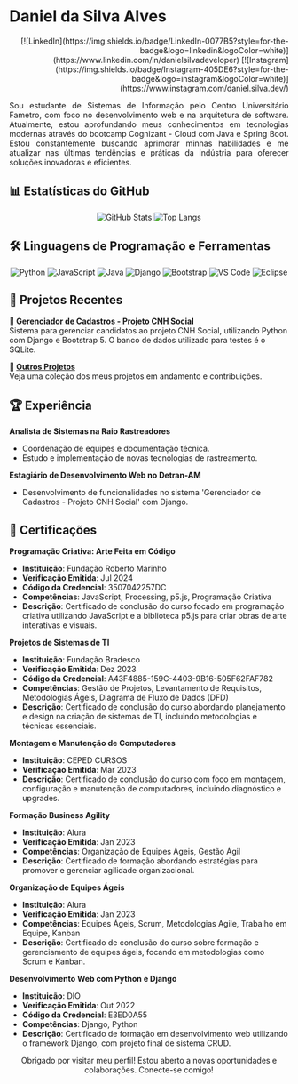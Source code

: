 # Daniel da Silva Alves
<p align="right">
  [![LinkedIn](https://img.shields.io/badge/LinkedIn-0077B5?style=for-the-badge&logo=linkedin&logoColor=white)](https://www.linkedin.com/in/danielsilvadeveloper)
  [![Instagram](https://img.shields.io/badge/Instagram-405DE6?style=for-the-badge&logo=instagram&logoColor=white)](https://www.instagram.com/daniel.silva.dev/)
</p>

<p align="justify">
Sou estudante de Sistemas de Informação pelo Centro Universitário Fametro, com foco no desenvolvimento web e na arquitetura de software. Atualmente, estou aprofundando meus conhecimentos em tecnologias modernas através do bootcamp Cognizant - Cloud com Java e Spring Boot. Estou constantemente buscando aprimorar minhas habilidades e me atualizar nas últimas tendências e práticas da indústria para oferecer soluções inovadoras e eficientes.
</p>

## 📊 Estatísticas do GitHub

<p align="center">
  <img src="https://github-readme-stats.vercel.app/api?username=Daniel-da-Silva-Alves&theme=transparent&bg_color=000000&border_color=007ACC&show_icons=true&icon_color=007ACC&title_color=FFFFFF&text_color=FFFFFF" alt="GitHub Stats"/>
  <img src="https://github-readme-stats-git-masterrstaa-rickstaa.vercel.app/api/top-langs/?username=Daniel-da-Silva-Alves&bg_color=000000&border_color=007ACC&title_color=FFFFFF&text_color=FFFFFF" alt="Top Langs"/>
</p>

## 🛠️ Linguagens de Programação e Ferramentas

<p align="center">
  <img src="https://img.shields.io/badge/python-3670A0?style=for-the-badge&logo=python&logoColor=ffdd54" alt="Python"/>
  <img src="https://img.shields.io/badge/javascript-F7DF1E?style=for-the-badge&logo=javascript&logoColor=000" alt="JavaScript"/>
  <img src="https://img.shields.io/badge/java-007396?style=for-the-badge&logo=java&logoColor=white" alt="Java"/>
  <img src="https://img.shields.io/badge/django-092E20?style=for-the-badge&logo=django&logoColor=white" alt="Django"/>
  <img src="https://img.shields.io/badge/bootstrap-563D7C?style=for-the-badge&logo=bootstrap&logoColor=white" alt="Bootstrap"/>
  <img src="https://img.shields.io/badge/VS%20Code-007ACC?style=for-the-badge&logo=visual-studio-code&logoColor=white" alt="VS Code"/>
  <img src="https://img.shields.io/badge/Eclipse-2C2255?style=for-the-badge&logo=eclipse&logoColor=white" alt="Eclipse"/>
</p>

## 💼 Projetos Recentes

**🚀 [Gerenciador de Cadastros - Projeto CNH Social](link_para_o_repositorio)**  
Sistema para gerenciar candidatos ao projeto CNH Social, utilizando Python com Django e Bootstrap 5. O banco de dados utilizado para testes é o SQLite.

**🌟 [Outros Projetos](link_para_o_repositorio_ou_portfolio)**  
Veja uma coleção dos meus projetos em andamento e contribuições.

## 🏆 Experiência

**Analista de Sistemas na Raio Rastreadores**  
- Coordenação de equipes e documentação técnica.
- Estudo e implementação de novas tecnologias de rastreamento.

**Estagiário de Desenvolvimento Web no Detran-AM**  
- Desenvolvimento de funcionalidades no sistema 'Gerenciador de Cadastros - Projeto CNH Social' com Django.

## 🏅 Certificações

**Programação Criativa: Arte Feita em Código**  
- **Instituição**: Fundação Roberto Marinho  
- **Verificação Emitida**: Jul 2024  
- **Código da Credencial**: 3507042257DC  
- **Competências**: JavaScript, Processing, p5.js, Programação Criativa  
- **Descrição**: Certificado de conclusão do curso focado em programação criativa utilizando JavaScript e a biblioteca p5.js para criar obras de arte interativas e visuais.

**Projetos de Sistemas de TI**  
- **Instituição**: Fundação Bradesco  
- **Verificação Emitida**: Dez 2023  
- **Código da Credencial**: A43F4885-159C-4403-9B16-505F62FAF782  
- **Competências**: Gestão de Projetos, Levantamento de Requisitos, Metodologias Ágeis, Diagrama de Fluxo de Dados (DFD)  
- **Descrição**: Certificado de conclusão do curso abordando planejamento e design na criação de sistemas de TI, incluindo metodologias e técnicas essenciais.

**Montagem e Manutenção de Computadores**  
- **Instituição**: CEPED CURSOS  
- **Verificação Emitida**: Mar 2023  
- **Descrição**: Certificado de conclusão do curso com foco em montagem, configuração e manutenção de computadores, incluindo diagnóstico e upgrades.

**Formação Business Agility**  
- **Instituição**: Alura  
- **Verificação Emitida**: Jan 2023  
- **Competências**: Organização de Equipes Ágeis, Gestão Ágil  
- **Descrição**: Certificado de formação abordando estratégias para promover e gerenciar agilidade organizacional.

**Organização de Equipes Ágeis**  
- **Instituição**: Alura  
- **Verificação Emitida**: Jan 2023  
- **Competências**: Equipes Ágeis, Scrum, Metodologias Agile, Trabalho em Equipe, Kanban  
- **Descrição**: Certificado de conclusão do curso sobre formação e gerenciamento de equipes ágeis, focando em metodologias como Scrum e Kanban.

**Desenvolvimento Web com Python e Django**  
- **Instituição**: DIO  
- **Verificação Emitida**: Out 2022  
- **Código da Credencial**: E3ED0A55  
- **Competências**: Django, Python  
- **Descrição**: Certificado de formação em desenvolvimento web utilizando o framework Django, com projeto final de sistema CRUD.

<p align="center">
  Obrigado por visitar meu perfil! Estou aberto a novas oportunidades e colaborações. Conecte-se comigo!
</p>

